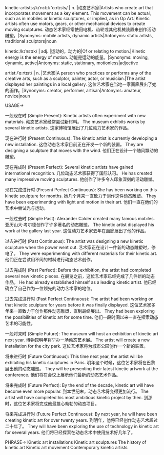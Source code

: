kinetic-artists:/kɪˈnɛtɪk ˈɑːrtɪsts/
| n. |动态艺术家|Artists who create art that incorporates movement as a key element.  This movement can be actual, such as in mobiles or kinetic sculptures, or implied, as in Op Art.|Kinetic artists often use motors, gears, or other mechanical devices to create moving sculptures. 动态艺术家经常使用电机、齿轮或其他机械装置来创作活动雕塑。|Synonyms: mobile artists, dynamic artists|Antonyms: static artists, traditional sculptors|noun

kinetic:/kɪˈnɛtɪk/
| adj. |运动的，动力的|Of or relating to motion.|Kinetic energy is the energy of motion. 动能是运动的能量。|Synonyms: moving, dynamic, active|Antonyms: static, stationary, motionless|adjective

artist:/ˈɑːrtɪst/
| n. |艺术家|A person who practices or performs any of the creative arts, such as a sculptor, painter, actor, or musician.|The artist displayed her paintings in a local gallery.  这位艺术家在当地一家画廊展出了她的画作。|Synonyms: creator, performer, artisan|Antonyms: amateur, novice|noun


USAGE->

一般现在时 (Simple Present):
Kinetic artists often experiment with new materials.  动态艺术家经常尝试新材料。
The museum exhibits works by several kinetic artists.  这家博物馆展出了几位动力艺术家的作品。

现在进行时 (Present Continuous):
The kinetic artist is currently developing a new installation. 这位动态艺术家目前正在开发一个新的装置。
They are designing a sculpture that moves with the wind. 他们正在设计一个随风飘动的雕塑。

现在完成时 (Present Perfect):
Several kinetic artists have gained international recognition. 几位动态艺术家获得了国际认可。
He has created many impressive moving sculptures. 他创作了许多令人印象深刻的活动雕塑。

现在完成进行时 (Present Perfect Continuous):
She has been working on this kinetic sculpture for months. 她几个月来一直致力于创作这件动态雕塑。
They have been experimenting with light and motion in their art. 他们一直在他们的艺术中尝试光与运动。

一般过去时 (Simple Past):
Alexander Calder created many famous mobiles. 亚历山大·考尔德创作了许多著名的动态雕塑。
The kinetic artist displayed his work at the gallery last year.  这位动力艺术家去年在画廊展出了他的作品。

过去进行时 (Past Continuous):
The artist was designing a new kinetic sculpture when the power went out.  艺术家正在设计一件新的动态雕塑时，停电了。
They were experimenting with different materials for their kinetic art. 他们正在尝试用不同的材料进行动态艺术创作。

过去完成时 (Past Perfect):
Before the exhibition, the artist had completed several new kinetic pieces. 在展览之前，这位艺术家已经完成了几件新的动态作品。
He had already established himself as a leading kinetic artist. 他已经确立了自己作为一位领先的动力艺术家的地位。

过去完成进行时 (Past Perfect Continuous):
The artist had been working on that kinetic sculpture for years before it was finally displayed.  这位艺术家多年来一直致力于创作那件动态雕塑，直到最终展出。
They had been exploring the possibilities of kinetic art for some time.  他们一段时间以来一直在探索动态艺术的可能性。

一般将来时 (Simple Future):
The museum will host an exhibition of kinetic art next year.  博物馆明年将举办一场动态艺术展。
The artist will create a new installation for the city park.  这位艺术家将为城市公园创作一个新的装置。

将来进行时 (Future Continuous):
This time next year, the artist will be exhibiting his kinetic sculptures in Paris. 明年这个时候，这位艺术家将在巴黎展出他的动态雕塑。
They will be presenting their latest kinetic artwork at the conference.  他们将在会议上展示他们最新的动态艺术作品。

将来完成时 (Future Perfect):
By the end of the decade, kinetic art will have become even more popular.  到本世纪末，动态艺术将变得更加流行。
The artist will have completed his most ambitious kinetic project by then.  到那时，这位艺术家将完成他最雄心勃勃的动态项目。

将来完成进行时 (Future Perfect Continuous):
By next year, he will have been creating kinetic art for over twenty years. 到明年，他将已经创作动态艺术超过二十年了。
They will have been exploring the use of technology in kinetic art for several years.  他们将已经探索在动态艺术中使用技术好几年了。


PHRASE->
Kinetic art installations
Kinetic art sculptures
The history of kinetic art
Kinetic art movement
Contemporary kinetic artists
